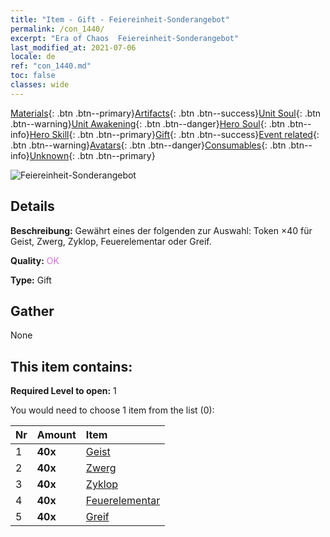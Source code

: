 ```yaml
---
title: "Item - Gift - Feiereinheit-Sonderangebot"
permalink: /con_1440/
excerpt: "Era of Chaos  Feiereinheit-Sonderangebot"
last_modified_at: 2021-07-06
locale: de
ref: "con_1440.md"
toc: false
classes: wide
---
```

 [Materials](/ItemsDE/){: .btn .btn--primary}[Artifacts](/ItemsDE/Artifacts/){: .btn .btn--success}[Unit Soul](/ItemsDE/UnitSoul/){: .btn .btn--warning}[Unit Awakening](/ItemsDE/UnitAwakening/){: .btn .btn--danger}[Hero Soul](/ItemsDE/HeroSoul/){: .btn .btn--info}[Hero Skill](/ItemsDE/HeroSkill/){: .btn .btn--primary}[Gift](/ItemsDE/Gift/){: .btn .btn--success}[Event related](/ItemsDE/Events/){: .btn .btn--warning}[Avatars](/ItemsDE/Avatars/){: .btn .btn--danger}[Consumables](/ItemsDE/Consumables/){: .btn .btn--info}[Unknown](/ItemsDE/Unknown/){: .btn .btn--primary}

 ![Feiereinheit-Sonderangebot](/images/t/i_907054.png)

## Details
 **Beschreibung:** Gewährt eines der folgenden zur Auswahl: Token ×40 für Geist, Zwerg, Zyklop, Feuerelementar oder Greif.

 **Quality:** <span style="color: #DA70D6">OK</span>

 **Type:** Gift

## Gather

  None

## This item contains:

 **Required Level to open:** 1

 You would need to choose 1 item from the list (0):

  | Nr | Amount |     Item    |
  |:---|:-------|:------------|
  | 1 |  **40x** | [Geist](/ItemsDE/unt_210/) |  | 
  | 2 |  **40x** | [Zwerg](/ItemsDE/unt_200/) |  | 
  | 3 |  **40x** | [Zyklop](/ItemsDE/unt_222/) |  | 
  | 4 |  **40x** | [Feuerelementar](/ItemsDE/unt_265/) |  | 
  | 5 |  **40x** | [Greif](/ItemsDE/unt_192/) |  | 
